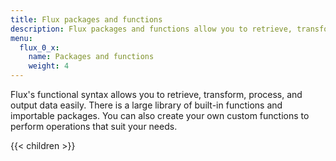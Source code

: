 ```yaml
---
title: Flux packages and functions
description: Flux packages and functions allow you to retrieve, transform, process, and output data easily.
menu:
  flux_0_x:
    name: Packages and functions
    weight: 4
---
```


Flux's functional syntax allows you to retrieve, transform, process, and output data easily.
There is a large library of built-in functions and importable packages.
You can also create your own custom functions to perform operations that suit your needs.

{{< children >}}

